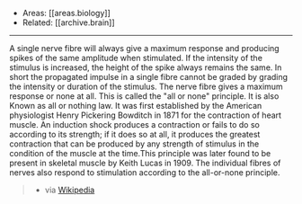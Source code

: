 
- Areas: [[areas.biology]]
- Related: [[archive.brain]]

---

A single nerve fibre will always give a maximum response and producing spikes of the same amplitude when stimulated. If the intensity of the stimulus is increased, the height of the spike always remains the same. In short the propagated impulse in a single fibre cannot be graded by grading the intensity or duration of the stimulus. The nerve fibre gives a maximum response or none at all. This is called the "all or none" principle. It is also Known as all or nothing law. It was first established by the American physiologist Henry Pickering Bowditch in 1871 for the contraction of heart muscle. An induction shock produces a contraction or fails to do so according to its strength; if it does so at all, it produces the greatest contraction that can be produced by any strength of stimulus in the condition of the muscle at the time.This principle was later found to be present in skeletal muscle by Keith Lucas in 1909. The individual fibres of nerves also respond to stimulation according to the all-or-none principle.

> - via [Wikipedia](https://en.wikipedia.org/wiki/All-or-none%20law)
